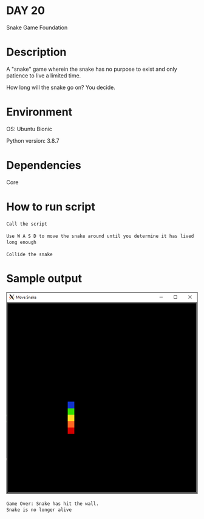 
# DAY 20

Snake Game Foundation

# Description

A "snake" game wherein the snake has no purpose to exist and only patience to live a limited time.

How long will the snake go on? You decide.

# Environment
OS: Ubuntu Bionic

Python version: 3.8.7

# Dependencies

Core

# How to run script
```
Call the script

Use W A S D to move the snake around until you determine it has lived long enough

Collide the snake
```

# Sample output

![Sample of Game](https://raw.githubusercontent.com/Its-All-About-the-Journey/100daysofcode/hypermanganate/source_code/day020/snake.png)

```
Game Over: Snake has hit the wall.
Snake is no longer alive
```
